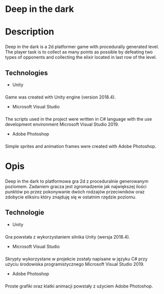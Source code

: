 # Deep in the dark

# Description
###
Deep in the dark is a 2d platformer game with procedurally generated level. The player task is to collect as many points as possible by defeating two types of opponents and collecting the elixir located in last row of the level.  
###
## Technologies
- Unity
###
Game was created with Unity engine (version 2018.4).
- Microsoft Visual Studio
###
The scripts used in the project were written in C# language with the use development environment Microsoft Visual Studio 2019.
- Adobe Photoshop 
###
Simple sprites and animation frames were created with Adobe Photoshop.
###
# Opis
###
Deep in the dark to platformowa gra 2d z proceduralnie generowanym poziomem. Zadaniem gracza jest zgromadzenie jak największej ilości punktów po przez pokonywanie dwóch rodzajów przeciwników oraz zdobycie eliksiru który znajduję się w ostatnim rzędzie poziomu. 
## Technologie 
- Unity
###
Gra powstała z wykorzystaniem silnika Unity (wersja 2018.4).
- Microsoft Visual Studio
###
Skrypty wykorzystane w projekcie zostały napisane w języku C# przy użyciu środowiska programistycznego Microsoft Visual Studio 2019. 
- Adobe Photoshop 
###
Proste grafiki oraz klatki animacji powstały z użyciem Adobe Photoshop.
